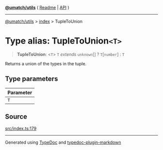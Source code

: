 [**@umatch/utils**](../../README.md) ( [Readme](../../README.md) \| [API](../../API.md) )

---

[@umatch/utils](../../API.md) > [index](../README.md) > TupleToUnion

# Type alias: TupleToUnion`<T>`

> **TupleToUnion**: \<`T`\> `T` _extends_ `unknown`[] ? `T`[`number`] : `T`

Returns a union of the types in the tuple.

## Type parameters

| Parameter |
| :-------- |
| `T`       |

## Source

[src/index.ts:179](https://github.com/umatch-oficial/utils/blob/51f6213/src/index.ts#L179)

---

Generated using [TypeDoc](https://typedoc.org/) and [typedoc-plugin-markdown](https://www.npmjs.com/package/typedoc-plugin-markdown)
